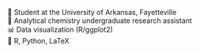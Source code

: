 🏫 Student at the University of Arkansas, Fayetteville <br>
🧪 Analytical chemistry undergraduate research assistant <br>
📊 Data visualization (R/ggplot2) <br>
📁 R, Python, LaTeX

